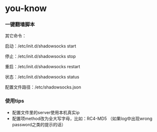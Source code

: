 # you-know

### 一键翻墙脚本

其它命令：

启动：/etc/init.d/shadowsocks start

停止：/etc/init.d/shadowsocks stop

重启：/etc/init.d/shadowsocks restart

状态：/etc/init.d/shadowsocks status

配置文件路径：/etc/shadowsocks.json

### 使用tips

* 配置文件里的server使用本机真实ip 
* 配置项method改为全大写字母，比如：RC4-MD5 （如果log中出现wrong password之类的提示的话）
